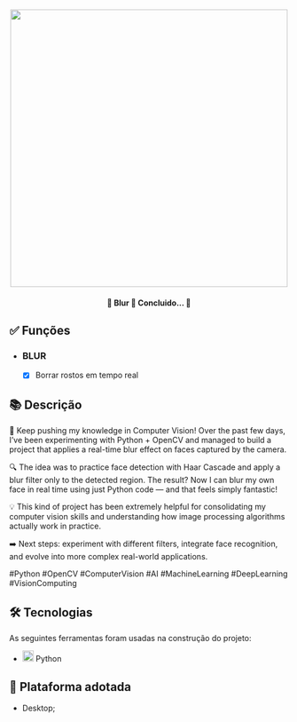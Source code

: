 <h1 align="center">
   <img src="./prints/logo.png" width="500" align="center">
</h1>

<h4 align="center"> 
	🚧 Blur 🚀 Concluido...  🚧
</h4>

## ✅ Funções

- <h3>BLUR</h3>

  - [x] Borrar rostos em tempo real

## 📚 Descrição

🚀 Keep pushing my knowledge in Computer Vision!
Over the past few days, I’ve been experimenting with Python + OpenCV and managed to build a project that applies a real-time blur effect on faces captured by the camera.

🔍 The idea was to practice face detection with Haar Cascade and apply a blur filter only to the detected region. The result? Now I can blur my own face in real time using just Python code — and that feels simply fantastic!

💡 This kind of project has been extremely helpful for consolidating my computer vision skills and understanding how image processing algorithms actually work in practice.

➡️ Next steps: experiment with different filters, integrate face recognition, and evolve into more complex real-world applications.

#Python #OpenCV #ComputerVision #AI #MachineLearning #DeepLearning #VisionComputing

## 🛠 Tecnologias

As seguintes ferramentas foram usadas na construção do projeto:

- <img src="https://cdn.jsdelivr.net/gh/devicons/devicon@latest/icons/python/python-original.svg" height="20" width="20"/> Python

## 📱 Plataforma adotada

- Desktop;
